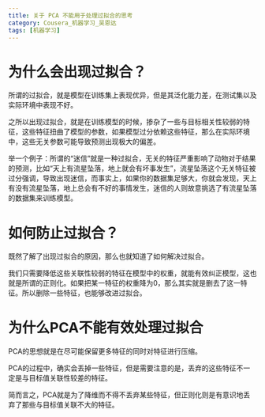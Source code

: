 ```yaml
---
title: 关于 PCA 不能用于处理过拟合的思考
category: Cousera_机器学习_吴恩达
tags: [机器学习]
---
```


# 为什么会出现过拟合？

所谓的过拟合，就是模型在训练集上表现优异，但是其泛化能力差，在测试集以及实际环境中表现不好。

之所以出现过拟合，就是在训练模型的时候，掺杂了一些与目标相关性较弱的特征，这些特征扭曲了模型的参数，如果模型过分依赖这些特征，那么在实际环境中，这些无关参数可能导致预测出现极大的偏差。

举一个例子：所谓的“迷信”就是一种过拟合，无关的特征严重影响了动物对于结果的预测，比如“天上有流星坠落，地上就会有坏事发生”，流星坠落这个无关特征被过分强调，导致出现迷信，而事实上，如果你的数据集足够大，你就会发现，天上有没有流星坠落，地上总会有不好的事情发生，迷信的人则故意挑选了有流星坠落的数据集来训练模型。

# 如何防止过拟合？

既然了解了出现过拟合的原因，那么也就知道了如何解决过拟合。

我们只需要降低这些关联性较弱的特征在模型中的权重，就能有效纠正模型，这也就是所谓的正则化。如果把某一特征的权重降为0，那么其实就是删去了这一特征。所以删除一些特征，也能够改进过拟合。

# 为什么PCA不能有效处理过拟合

PCA的思想就是在尽可能保留更多特征的同时对特征进行压缩。

PCA的过程中，确实会丢掉一些特征，但是需要注意的是，丢弃的这些特征不一定是与目标值关联性较差的特征。

简而言之，PCA就是为了降维而不得不丢弃某些特征，但正则化则是有意识地丢弃了那些与目标值关联不大的特征。